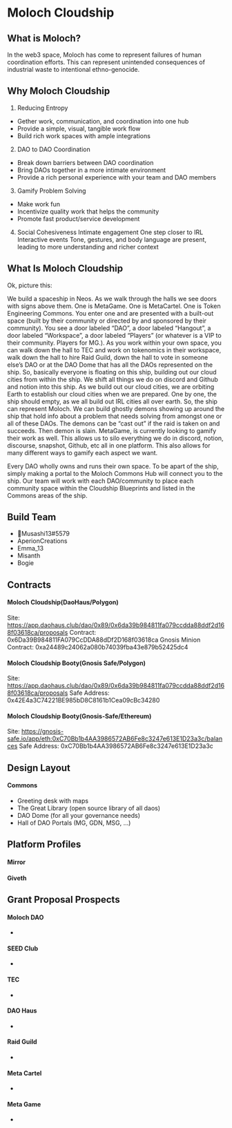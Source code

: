 # Moloch Cloudship

## What is Moloch?

In the web3 space, Moloch has come to represent failures of human coordination efforts. This can represent unintended consequences of industrial waste to intentional ethno-genocide.

## Why Moloch Cloudship

1. Reducing Entropy
* Gether work, communication, and coordination into one hub
* Provide a simple, visual, tangible work flow
* Build rich work spaces with ample integrations
2. DAO to DAO Coordination
* Break down barriers between DAO coordination
* Bring DAOs together in a more intimate environment
* Provide a rich personal experience with your team and DAO members
3. Gamify Problem Solving
* Make work fun
* Incentivize quality work that helps the community
* Promote fast product/service development
4. Social Cohesiveness
Intimate engagement
One step closer to IRL
Interactive events
Tone, gestures, and body language are present, leading to more understanding and richer context

## What Is Moloch Cloudship

Ok, picture this:

We build a spaceship in Neos. As we walk through the halls we see doors with signs above them. One is MetaGame. One is MetaCartel. One is Token Engineering Commons. You enter one and are presented with a built-out space (built by their community or directed by and sponsored by their community). You see a door labeled “DAO”, a door labeled “Hangout”, a door labeled “Workspace”, a door labeled “Players” (or whatever is a VIP to their community. Players for MG.). As you work within your own space, you can walk down the hall to TEC and work on tokenomics in their workspace, walk down the hall to hire Raid Guild, down the hall to vote in someone else’s DAO or at the DAO Dome that has all the DAOs represented on the ship. So, basically everyone is floating on this ship, building out our cloud cities from within the ship. We shift all things we do on discord and Github and notion into this ship. As we build out our cloud cities, we are orbiting Earth to establish our cloud cities when we are prepared. One by one, the ship should empty, as we all build out IRL cities all over earth. So, the ship can represent Moloch. We can build ghostly demons showing up around the ship that hold info about a problem that needs solving from amongst one or all of these DAOs. The demons can be “cast out” if the raid is taken on and succeeds. Then demon is slain. MetaGame, is currently looking to gamify their work as well. This allows us to silo everything we do in discord, notion, discourse, snapshot, Github, etc all in one platform. This also allows for many different ways to gamify each aspect we want.

Every DAO wholly owns and runs their own space. To be apart of the ship, simply making a portal to the Moloch Commons Hub will connect you to the ship. Our team will work with each DAO/community to place each community space within the Cloudship Blueprints and listed in the Commons areas of the ship.

## Build Team

* 🐙Musashi13#5579
* AperionCreations
* Emma_13
* Misanth
* Bogie

## Contracts

#### Moloch Cloudship(DaoHaus/Polygon)
Site: https://app.daohaus.club/dao/0x89/0x6da39b984811fa079ccdda88ddf2d168f03618ca/proposals
Contract: 0x6Da39B984811FA079CcDDA88dDf2D168f03618ca
Gnosis Minion Contract: 0xa24489c24062a080b74039fba43e879b52425dc4

#### Moloch Cloudship Booty(Gnosis Safe/Polygon)
Site: https://app.daohaus.club/dao/0x89/0x6da39b984811fa079ccdda88ddf2d168f03618ca/proposals
Safe Address: 0x42E4a3C74221BE985bD8C8161b1Cea09cBc34280

#### Moloch Cloudship Booty(Gnosis-Safe/Ethereum)
Site: https://gnosis-safe.io/app/eth:0xC70Bb1b4AA3986572AB6Fe8c3247e613E1D23a3c/balances
Safe Address: 0xC70Bb1b4AA3986572AB6Fe8c3247e613E1D23a3c

## Design Layout

#### Commons

* Greeting desk with maps
* The Great Library (open source library of all daos)
* DAO Dome (for all your governance needs)
* Hall of DAO Portals (MG, GDN, MSG, ...)

## Platform Profiles

#### Mirror


#### Giveth


## Grant Proposal Prospects

#### Moloch DAO
* 

#### SEED Club
* 

#### TEC
* 

#### DAO Haus
* 

#### Raid Guild
* 

#### Meta Cartel
* 

#### Meta Game
*
